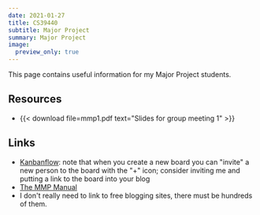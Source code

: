 ```yaml
---
date: 2021-01-27
title: CS39440
subtitle: Major Project
summary: Major Project
image:
  preview_only: true
---
```


This page contains useful information for my Major Project students.

## Resources
* {{< download file=mmp1.pdf text="Slides for group meeting 1" >}}

## Links
* [Kanbanflow](https://kanbanflow.com/): note that when you create a new board you can "invite" a new
person to the board with the "+" icon; consider inviting me and putting a link to the board into your blog
* [The MMP Manual](https://teaching.dcs.aber.ac.uk/docs/2021/MMP/manual/)
* I don't really need to link to free blogging sites, there must be hundreds of them.
